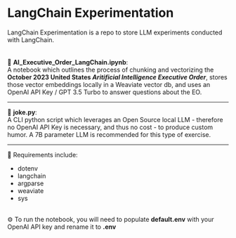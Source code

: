 # LangChain Experimentation
LangChain Experimentation is a repo to store LLM experiments conducted with LangChain.
\
\
\
:robot: **AI_Executive_Order_LangChain.ipynb**: \
A notebook which outlines the process of chunking and vectorizing the **October 2023
United States _Aritificial Intelligence Executive Order_**, stores those vector embeddings locally in a Weaviate vector
db, and uses an OpenAI API Key / GPT 3.5 Turbo to answer questions about the EO.

--------

:rofl: **joke.py**: \
A CLI python script which leverages an Open Source local LLM - therefore no OpenAI API Key is necessary, and thus no cost - to produce custom humor.
A 7B parameter LLM is recommended for this type of exercise.

--------

:wrench: Requirements include:
* dotenv
* langchain
* argparse
* weaviate
* sys

\
:gear: To run the notebook, you will need to populate **default.env** with your OpenAI API key and rename it to **.env**
